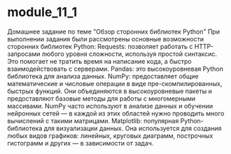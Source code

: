# module_11_1
Домашнее задание по теме "Обзор сторонних библиотек Python"
При выполнении задания были рассмотрены основные возможности сторонних библиотек Python:
Requests: позволяет работать с HTTP-запросами любого уровня сложности, используя простой синтаксис. Это помогает не тратить время на написание кода, а быстро взаимодействовать с серверами.
Pandas: это высокоуровневая Python библиотека для анализа данных.
NumPy: предоставляет общие математические и числовые операции в виде пре-скомпилированных, быстрых функций. Они объединяются в высокоуровневые пакеты и предоставляют базовые методы для работы с многомерными массивами. NumPy часто используют в анализе данных и обучении нейронных сетей — в каждой из этих областей нужно проводить много вычислений с такими матрицами.
Matplotlib: популярная Python-библиотека для визуализации данных. Она используется для создания любых видов графиков: линейных, круговых диаграмм, построчных гистограмм и других — в зависимости от задач.
